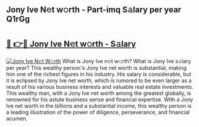 ## Jony Ive N𝚎t w𝚘rth - Part-imq S𝚊lary per year Q1rGg

# <h2><a href="http://gc01ykr.nevu.top/?p=Jony+Ive">🔗 👉🔴 Jony Ive N𝚎t w𝚘rth - S𝚊lary</a></h2>

[![Jony Ive N𝚎t W𝚘rth](https://i.imgur.com/Oavwk0R.jpeg)](http://gc01ykr.nevu.top/?p=Jony+Ive)
What is Jony Ive n𝚎t w𝚘rth? What is Jony Ive s𝚊lary per year?
This wealthy person's Jony Ive net worth is substantial, making him one of the richest figures in his industry. His salary is considerable, but it is eclipsed by Jony Ive net worth, which is rumored to be even larger as a result of his various business interests and valuable real estate investments. This wealthy man, with a Jony Ive net worth among the greatest globally, is renowned for his astute business sense and financial expertise. With a Jony Ive net worth in the billions and a substantial income, this wealthy person is a leading illustration of the power of diligence, perseverance, and financial acumen.
